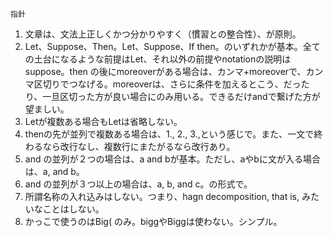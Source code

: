 ```
指針
```
1. 文章は、文法上正しくかつ分かりやすく（慣習との整合性）、が原則。
2. Let、Suppose、Then。Let、Suppose、If then。のいずれかが基本。全ての土台になるような前提はLet、それ以外の前提やnotationの説明はsuppose。then の後にmoreoverがある場合は、カンマ+moreoverで、カンマ区切りでつなげる。moreoverは、さらに条件を加えるとこう、だったり、一旦区切った方が良い場合にのみ用いる。できるだけandで繋げた方が望ましい。
3. Letが複数ある場合もLetは省略しない。
4. thenの先が並列で複数ある場合は、1., 2., 3.,という感じで。また、一文で終わるなら改行なし、複数行にまたがるなら改行あり。
5. and の並列が２つの場合は、a and bが基本。ただし、aやbに文が入る場合は、a, and b。
6. and の並列が３つ以上の場合は、a, b, and c。の形式で。
7. 所謂名称の入れ込みはしない。つまり、hagn decomposition, that is, みたいなことはしない。
8. かっこで使うのはBig( のみ。biggやBiggは使わない。シンプル。